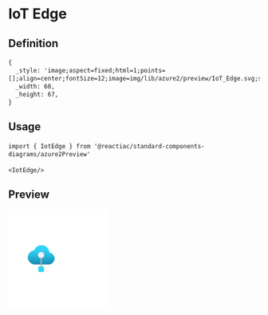 # IoT Edge

## Definition

```
{
  _style: 'image;aspect=fixed;html=1;points=[];align=center;fontSize=12;image=img/lib/azure2/preview/IoT_Edge.svg;strokeColor=none;',
  _width: 68,
  _height: 67,
}
```

## Usage

```
import { IotEdge } from '@reactiac/standard-components-diagrams/azure2Preview'

<IotEdge/>
```

## Preview

<img src="./iot-edge.png" width="200"/>

